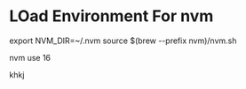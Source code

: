 # LOad Environment For nvm

export NVM_DIR=~/.nvm
source $(brew --prefix nvm)/nvm.sh

nvm use 16

khkj

